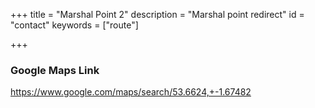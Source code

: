 +++
title = "Marshal Point 2"
description = "Marshal point redirect"
id = "contact"
keywords = ["route"]

+++

<script>
    window.location = 'https://www.google.com/maps/search/53.6624,+-1.67482';
</script>

### Google Maps Link

https://www.google.com/maps/search/53.6624,+-1.67482
